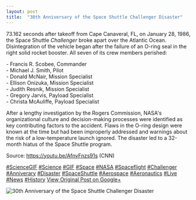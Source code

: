 ```yaml
---
layout: post
title:  "30th Anniversary of the Space Shuttle Challenger Disaster"
---
```


73.162 seconds after takeoff from Cape Canaveral, FL, on January 28, 1986, the Space Shuttle _Challenger_ broke apart over the Atlantic Ocean. Disintegration of the vehicle began after the failure of an O-ring seal in the right solid rocket booster. All seven of its crew members perished:  
  
\- Francis R. Scobee, Commander  
\- Michael J. Smith, Pilot  
\- Donald McNair, Mission Specialist  
\- Ellison Onizuka, Mission Specialist  
\- Judith Resnik, Mission Specialist  
\- Gregory Jarvis, Payload Specialist  
\- Christa McAuliffe, Payload Specialist  
  
After a lengthy investigation by the Rogers Commission, NASA's organizational culture and decision-making processes were identified as key contributing factors to the accident. Flaws in the O-ring design were known at the time but had been improperly addressed and warnings about the risk of a low-temperature launch ignored. The disaster led to a 32-month hiatus of the Space Shuttle program.  
  
Source: <https://youtu.be/AfnvFnzs91s> (CNN)  
  
[#ScienceGIF](https://plus.google.com/s/%23ScienceGIF/posts) [#Science](https://plus.google.com/s/%23Science/posts) [#GIF](https://plus.google.com/s/%23GIF/posts) [#Space](https://plus.google.com/s/%23Space/posts) [#NASA](https://plus.google.com/s/%23NASA/posts) [#Spaceflight](https://plus.google.com/s/%23Spaceflight/posts) [#Challenger](https://plus.google.com/s/%23Challenger/posts) [#Anniverary](https://plus.google.com/s/%23Anniverary/posts) [#Disaster](https://plus.google.com/s/%23Disaster/posts) [#SpaceShuttle](https://plus.google.com/s/%23SpaceShuttle/posts) [#Aerospace](https://plus.google.com/s/%23Aerospace/posts) [#Aeronautics](https://plus.google.com/s/%23Aeronautics/posts) [#Live](https://plus.google.com/s/%23Live/posts) [#News](https://plus.google.com/s/%23News/posts) [#History](https://plus.google.com/s/%23History/posts)﻿
[View Original Post on Google+](https://plus.google.com/+ColinSullender/posts/YEGVxEyAubb)

![30th Anniversary of the Space Shuttle Challenger Disaster](https://i.imgur.com/HRJLiKY.gif)
